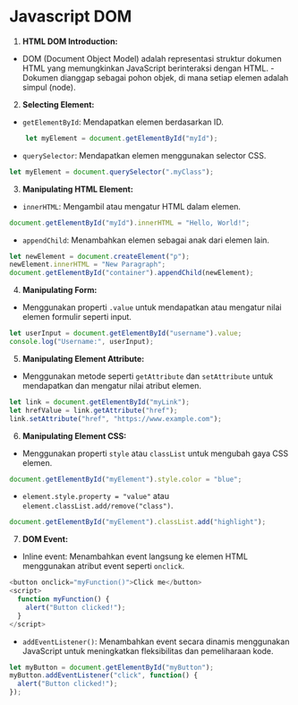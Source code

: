 
# Javascript DOM

1.  **HTML DOM Introduction:**
    
   -   DOM (Document Object Model) adalah representasi struktur dokumen HTML yang memungkinkan JavaScript berinteraksi dengan HTML.
    -   Dokumen dianggap sebagai pohon objek, di mana setiap elemen adalah simpul (node).
2.  **Selecting Element:**
    
   -   `getElementById`: Mendapatkan elemen berdasarkan ID.
```js
    let myElement = document.getElementById("myId");
```
   -   `querySelector`: Mendapatkan elemen menggunakan selector CSS.
```js
let myElement = document.querySelector(".myClass");
```
3.  **Manipulating HTML Element:**
    
   -   `innerHTML`: Mengambil atau mengatur HTML dalam elemen.
```js
document.getElementById("myId").innerHTML = "Hello, World!";
```
   -   `appendChild`: Menambahkan elemen sebagai anak dari elemen lain.
```js
let newElement = document.createElement("p");
newElement.innerHTML = "New Paragraph";
document.getElementById("container").appendChild(newElement);
```
4.  **Manipulating Form:**
    
   -   Menggunakan properti `.value` untuk mendapatkan atau mengatur nilai elemen formulir seperti input.
```js
let userInput = document.getElementById("username").value;
console.log("Username:", userInput);
```
5.  **Manipulating Element Attribute:**
    
   -   Menggunakan metode seperti `getAttribute` dan `setAttribute` untuk mendapatkan dan mengatur nilai atribut elemen.
```js
let link = document.getElementById("myLink");
let hrefValue = link.getAttribute("href");
link.setAttribute("href", "https://www.example.com");
```
6.  **Manipulating Element CSS:**
    
   -   Menggunakan properti `style` atau `classList` untuk mengubah gaya CSS elemen.
```js
document.getElementById("myElement").style.color = "blue";
```
   -   `element.style.property = "value"` atau `element.classList.add/remove("class")`.
```js
document.getElementById("myElement").classList.add("highlight");
```
7.  **DOM Event:**
    
   -   Inline event: Menambahkan event langsung ke elemen HTML menggunakan atribut event seperti `onclick`.
```js
<button onclick="myFunction()">Click me</button>
<script>
  function myFunction() {
    alert("Button clicked!");
  }
</script>
```
   -   `addEventListener()`: Menambahkan event secara dinamis menggunakan JavaScript untuk meningkatkan fleksibilitas dan pemeliharaan kode.
```js
let myButton = document.getElementById("myButton");
myButton.addEventListener("click", function() {
  alert("Button clicked!");
});
```

